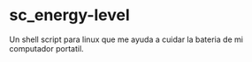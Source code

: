 # sc_energy-level
Un shell script para linux que me ayuda a cuidar la bateria de mi computador portatil.
